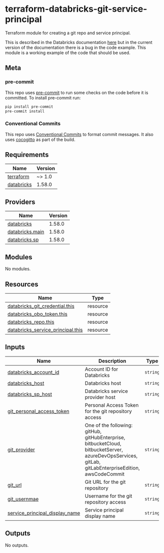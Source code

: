 # terraform-databricks-git-service-principal

Terraform module for creating a git repo and service principal.

This is described in the Databricks documentation [here](https://docs.databricks.com/en/repos/ci-cd-techniques-with-repos.html#use-sp-repos) but in the current version of the documentation there is a bug in the code example. This module is a working example of the code that should be used.

## Meta

### pre-commit

This repo uses [pre-commit](https://pre-commit.com/) to run some checks on the code before it is committed. To install pre-commit run:

```bash
pip install pre-commit
pre-commit install
```

### Conventional Commits

This repo uses [Conventional Commits](https://www.conventionalcommits.org/en/v1.0.0/) to format commit messages. It also uses [cocogitto](https://github.com/cocogitto/cocogitto) as part of the build.

<!-- BEGIN_TF_DOCS -->
## Requirements

| Name | Version |
|------|---------|
| <a name="requirement_terraform"></a> [terraform](#requirement\_terraform) | ~> 1.0 |
| <a name="requirement_databricks"></a> [databricks](#requirement\_databricks) | 1.58.0 |

## Providers

| Name | Version |
|------|---------|
| <a name="provider_databricks"></a> [databricks](#provider\_databricks) | 1.58.0 |
| <a name="provider_databricks.main"></a> [databricks.main](#provider\_databricks.main) | 1.58.0 |
| <a name="provider_databricks.sp"></a> [databricks.sp](#provider\_databricks.sp) | 1.58.0 |

## Modules

No modules.

## Resources

| Name | Type |
|------|------|
| [databricks_git_credential.this](https://registry.terraform.io/providers/databricks/databricks/1.58.0/docs/resources/git_credential) | resource |
| [databricks_obo_token.this](https://registry.terraform.io/providers/databricks/databricks/1.58.0/docs/resources/obo_token) | resource |
| [databricks_repo.this](https://registry.terraform.io/providers/databricks/databricks/1.58.0/docs/resources/repo) | resource |
| [databricks_service_principal.this](https://registry.terraform.io/providers/databricks/databricks/1.58.0/docs/resources/service_principal) | resource |

## Inputs

| Name | Description | Type | Default | Required |
|------|-------------|------|---------|:--------:|
| <a name="input_databricks_account_id"></a> [databricks\_account\_id](#input\_databricks\_account\_id) | Account ID for Databricks | `string` | n/a | yes |
| <a name="input_databricks_host"></a> [databricks\_host](#input\_databricks\_host) | Databricks host | `string` | `"https://accounts.cloud.databricks.com"` | no |
| <a name="input_databricks_sp_host"></a> [databricks\_sp\_host](#input\_databricks\_sp\_host) | Databricks service provider host | `string` | n/a | yes |
| <a name="input_git_personal_access_token"></a> [git\_personal\_access\_token](#input\_git\_personal\_access\_token) | Personal Access Token for the git repository access | `string` | n/a | yes |
| <a name="input_git_provider"></a> [git\_provider](#input\_git\_provider) | One of the following: gitHub, gitHubEnterprise, bitbucketCloud, bitbucketServer, azureDevOpsServices, gitLab, gitLabEnterpriseEdition, awsCodeCommit | `string` | n/a | yes |
| <a name="input_git_url"></a> [git\_url](#input\_git\_url) | Git URL for the git repository | `string` | n/a | yes |
| <a name="input_git_usernmae"></a> [git\_usernmae](#input\_git\_usernmae) | Username for the git repository access | `string` | n/a | yes |
| <a name="input_service_principal_display_name"></a> [service\_principal\_display\_name](#input\_service\_principal\_display\_name) | Service principal display name | `string` | n/a | yes |

## Outputs

No outputs.
<!-- END_TF_DOCS -->
